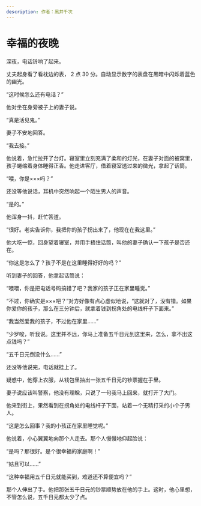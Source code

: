 ```yaml
---
description: 作者：黑井千次
---
```


# 幸福的夜晚

&#x20;       深夜，电话铃响了起来。

&#x20;       丈夫起身看了看枕边的表， 2 点 30 分。自动显示数字的表盘在黑暗中闪烁着蓝色的幽光。

&#x20;       “这时候怎么还有电话？”

&#x20;       他对坐在身旁被子上的妻子说。

&#x20;       “真是活见鬼。”

&#x20;       妻子不安地回答。

&#x20;       “我去接。”

&#x20;       他说着，急忙拉开了台灯。寝室里立刻充满了柔和的灯光，在妻子对面的被窝里，孩子蜷缩着身体睡得正香。他走进客厅，借着寝室透过来的微光，拿起了话筒。

&#x20;       “喂，你是×××吗？”

&#x20;       还没等他说话，耳机中突然响起一个陌生男人的声音。

&#x20;       “是的。”

&#x20;       他浑身一抖，赶忙答道。

&#x20;       “很好。老实告诉你，我把你的孩子拐出来了，他现在在我这里。”

&#x20;       他大吃一惊，回身望着寝室，并用手捂住话筒，叫他的妻子确认一下孩子是否还在。

&#x20;       “你这是怎么了？孩子不是在这里睡得好好的吗？”

&#x20;       听到妻子的回答，他拿起话筒说：

&#x20;       “喂喂，你是把电话号码搞错了吧？我家的孩子正在家里睡觉。”

&#x20;       “不过，你确实是×××吧？”对方好像有点心虚似地说，“这就对了，没有错。如果你爱你的孩子，那么在三分钟后，就拿着钱到拐角处的电线杆子下面来。”

&#x20;       “我当然爱我的孩子，不过他在家里……”

&#x20;       “少罗唆，听我说。这里并不远，你马上准备五千日元到这里来，怎么，拿不出这点钱吗？”

&#x20;       “五千日元倒没什么……”

&#x20;       还没等他说完，电话就挂上了。

&#x20;       疑惑中，他穿上衣服，从钱包里抽出一张五千日元的钞票握在手里。

&#x20;       妻子说应该叫警察，他没有理睬，只说了一句我马上回来，就打开了大门。

&#x20;       他来到街上，果然看到在拐角处的电线杆子下面，站着一个无精打采的小个子男人。

&#x20;       “这是怎么回事？我的小孩正在家里睡觉呢。”

&#x20;       他说着，小心翼翼地向那个人走去。那个人慢慢地仰起脸说：

&#x20;       “是吗？那很好。是个很幸福的家庭啊！”

&#x20;       “姑且可以……”

&#x20;       “这种幸福用五千日元就能买到，难道还不算便宜吗？”

&#x20;       那个人伸出了手。他把那张五千日元的钞票顺势放在他的手上。这时，他心里想，不管怎么说，五千日元都太少了点。
